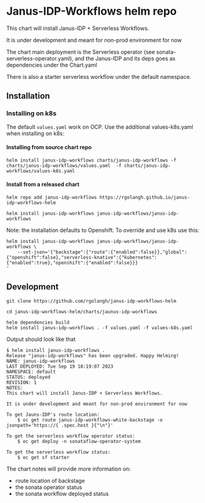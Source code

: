 # Janus-IDP-Workflows helm repo

This chart will install Janus-IDP + Serverless Workflows.

It is under development and meant for non-prod environment for now

The chart main deployment is the Serverless operator (see sonata-serverless-operator.yaml), and
the Janus-IDP and its deps goes as dependencies under the Chart.yaml

There is also a starter serverless workflow under the default namespace.

## Installation

### Installing on k8s
The default `values.yaml` work on OCP. Use the additional values-k8s.yaml when installing on k8s:

#### Installing from source chart repo
```console
helm install janus-idp-workflows charts/janus-idp-workflows -f charts/janus-idp-workflows/values.yaml  -f charts/janus-idp-workflows/values-k8s.yaml
```

#### Install from a released chart

```console
helm repo add janus-idp-workflows https://rgolangh.github.io/janus-idp-workflows-helm

helm install janus-idp-workflows janus-idp-workflows/janus-idp-workflows
```

Note: the installation defaults to Openshift. To override and use k8s use this:

```console
helm install janus-idp-workflows janus-idp-workflows/janus-idp-workflows \
    --set-json='{"backstage":{"route":{"enabled":false}},"global":{"openshift":false},"serverless-knative":{"kubernetes":{"enabled":true},"openshift":{"enabled":false}}}
'
```

## Development
```console
git clone https://github.com/rgolangh/janus-idp-workflows-helm

cd janus-idp-workflows-helm/charts/jaunus-idp-workflows

helm dependencies build
helm install janus-idp-workflows . -f values.yaml -f values-k8s.yaml
```


Output should look like that
```console
$ helm install janus-idp-workflows .
Release "janus-idp-workflows" has been upgraded. Happy Helming!
NAME: janus-idp-workflows
LAST DEPLOYED: Tue Sep 19 18:19:07 2023
NAMESPACE: default
STATUS: deployed
REVISION: 1
NOTES:
This chart will install Janus-IDP + Serverless Workflows.

It is under development and meant for non-prod environment for now

To get Jauns-IDP's route location:
    $ oc get route janus-idp-workflows-white-backstage -o jsonpath='https://{ .spec.host }{"\n"}'

To get the serverless workflow operator status:
    $ oc get deploy -n sonataflow-operator-system 

To get the serverless workflow status:
    $ oc get sf starter 

```

The chart notes will provide more information on:
  - route location of backstage
  - the sonata operator status
  - the sonata workflow deployed status
